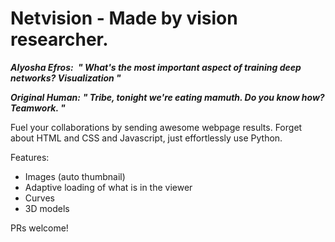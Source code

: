 # Netvision - Made by vision researcher.

***Alyosha Efros:***
 ***​		" What's the most important aspect of training deep networks? Visualization "***

***Original Human:***
		  ***" Tribe, tonight we're eating mamuth. Do you know how? Teamwork. "***



Fuel your collaborations by sending awesome webpage results.
Forget about HTML and CSS and Javascript, just effortlessly use Python.

Features:
* Images (auto thumbnail)
* Adaptive loading of what is in the viewer
* Curves
* 3D models

PRs welcome!